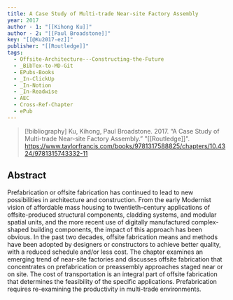 ```yaml
---
title: A Case Study of Multi-trade Near-site Factory Assembly
year: 2017
author - 1: "[[Kihong Ku]]"
author - 2: "[[Paul Broadstone]]"
key: "[[@Ku2017-ez]]"
publisher: "[[Routledge]]"
tags:
  - Offsite-Architecture---Constructing-the-Future
  - _BibTex-to-MD-Git
  - EPubs-Books
  - _In-ClickUp
  - _In-Notion
  - _In-Readwise
  - AEC
  - Cross-Ref-Chapter
  - ePub
---
```


> [!bibliography]
> Ku, Kihong, Paul Broadstone. 2017. “A Case Study of Multi-trade Near-site Factory Assembly.” "[[Routledge]]". https://www.taylorfrancis.com/books/9781317588825/chapters/10.4324/9781315743332-11

## Abstract
Prefabrication or offsite fabrication has continued to lead to new possibilities in architecture and construction. From the early Modernist vision of affordable mass housing to twentieth-century applications of offsite-produced structural components, cladding systems, and modular spatial units, and the more recent use of digitally manufactured complex-shaped building components, the impact of this approach has been obvious. In the past two decades, offsite fabrication means and methods have been adopted by designers or constructors to achieve better quality, with a reduced schedule and/or less cost. The chapter examines an emerging trend of near-site factories and discusses offsite fabrication that concentrates on prefabrication or preassembly approaches staged near or on site. The cost of transportation is an integral part of offsite fabrication that determines the feasibility of the specific applications. Prefabrication requires re-examining the productivity in multi-trade environments.